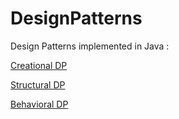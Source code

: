 # DesignPatterns

Design Patterns implemented in Java :

[Creational DP](https://github.com/Wazea/DesignPatterns/tree/master/CreationalDP)

[Structural DP](https://google.com)

[Behavioral DP](https://google.com)
